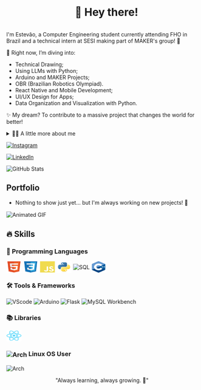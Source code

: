 <!-- Title -->
<div id="user-content-toc">
  <ul align="center">
    <summary><h1 style="display: inline-block">👋 Hey there!</h1></summary>
  </ul>
</div>

<!-- Presentation -->
<p>
  I'm Estevão, a Computer Engineering student currently attending FHO in Brazil and a technical intern at SESI making part of MAKER's group! 🌟
</p>

<p>
  🌱 Right now, I’m diving into:
  <ul>
    <li>Technical Drawing;</li>
    <li>Using LLMs with Python;</li>
    <li>Arduino and MAKER Projects;</li>
    <li>OBR (Brazilian Robotics Olympiad).</li>
    <li>React Native and Mobile Development;</li>
    <li>UI/UX Design for Apps;</li>
    <li>Data Organization and Visualization with Python.</li>
  </ul>
</p>


<p>
  ✨ My dream? To contribute to a massive project that changes the world for better!
</p>

<!-- Dropdown -->
<details>
  <summary>👨‍💻 A little more about me</summary>
  
  💬 I'm 19 years old and fluent in English, with experience in areas like accessibility, SQL databases, UI/UX design, and embedded systems development with Arduino.

  I’ve worked as a Social Media Designer, which helped me hone my skills in creativity, communication, and social media management.

  - ⚡ In my free time, I love reading fantasy books, watching movies, and gaming! I believe our personal interests give us a broader perspective and help us solve problems more creatively. 🎮📚
</details>

<!-- Links -->
<div align="left">
  
  [![Instagram](https://img.shields.io/badge/Instagram-E4405F?style=for-the-badge&logo=instagram&logoColor=white)](https://www.instagram.com/kumo_dev/)
  
  [![LinkedIn](https://img.shields.io/badge/LinkedIn-0077B5?style=for-the-badge&logo=linkedin&logoColor=white)](https://www.linkedin.com/in/estevão-cruz-dev/)
  
</div>

<!-- GitHub Stats -->
![GitHub Stats](https://github-readme-stats.vercel.app/api?username=anuvemkumo&show_icons=true&theme=tokyonight)

<!-- Portfolio -->
## Portfolio
- Nothing to show just yet... but I'm always working on new projects! 🚀

<!-- GIF -->
<p align="left">
  <img align="center" style="width: 50%; height: auto;" src="https://images.squarespace-cdn.com/content/v1/60c0cbb7ba596c14b0e1d74b/43f2bad3-5cb3-4985-adfd-42097786cd9c/Totoro-main-2.gif" alt="Animated GIF">
</p>

## 🔥 Skills
<!-- Skills: Programming Languages -->
<div style="flex-basis: 48%;">
  <h3>🔧 Programming Languages</h3>
  <img align="center" alt="HTML" height="30" width="40" src="https://raw.githubusercontent.com/devicons/devicon/master/icons/html5/html5-original.svg">
  <img align="center" alt="CSS" height="30" width="40" src="https://raw.githubusercontent.com/devicons/devicon/master/icons/css3/css3-original.svg">
  <img align="center" alt="Js" height="30" width="40" src="https://raw.githubusercontent.com/devicons/devicon/master/icons/javascript/javascript-plain.svg">
  <img align="center" alt="Python" height="30" width="40" src="https://raw.githubusercontent.com/devicons/devicon/master/icons/python/python-original.svg">
  <img align="center" alt="SQL" height="30" width="40" src="https://cdn.jsdelivr.net/gh/devicons/devicon/icons/mysql/mysql-original.svg">
  <img align="center" alt="C++" height="30" width="40" src="https://raw.githubusercontent.com/devicons/devicon/master/icons/cplusplus/cplusplus-original.svg">
</div>

<!-- Skills: Tools & Frameworks -->
<div style="flex-basis: 48%;">
  <h3>🛠️ Tools & Frameworks</h3>
  <img align="center" alt="VScode" height="30" width="40" src="https://cdn.jsdelivr.net/gh/devicons/devicon/icons/vscode/vscode-original.svg">
  <img align="center" alt="Arduino" height="30" width="40" src="https://cdn.jsdelivr.net/gh/devicons/devicon@latest/icons/arduino/arduino-original-wordmark.svg" />
  <img align="center" alt="Flask" height="30" width="40" src="https://img.icons8.com/ios/50/ffffff/flask.png">
  <img align="center" alt="MySQL Workbench" height="30" width="40" src="https://cdn.jsdelivr.net/gh/devicons/devicon/icons/mysql/mysql-original.svg">
</div>

<!-- Skills: Libraries -->
<div style="flex-basis: 48%;">
  <h3>📚 Libraries</h3>
  <img align="center" alt="React" height="30" width="40" src="https://raw.githubusercontent.com/devicons/devicon/master/icons/react/react-original.svg">
</div>

<!-- OS -->
<div style="flex-basis: 48%;">
  <h3> <img align="center" alt="Arch" height="20" width="20" src="https://cdn.jsdelivr.net/gh/devicons/devicon@latest/icons/linux/linux-original.svg" /> Linux OS User </h3>
  <img align="center" alt="Arch" height="30" width="30" src="https://cdn.jsdelivr.net/gh/devicons/devicon@latest/icons/archlinux/archlinux-original.svg" />
</div>

<!-- Footer -->
<p align="center">
  "Always learning, always growing. 🚀"
</p>
